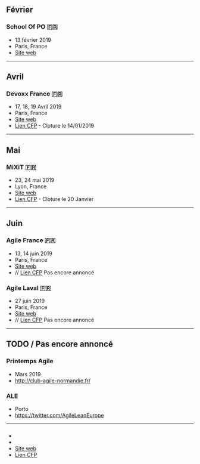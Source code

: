 ## Février

### School Of PO 🇫🇷
- 13 février 2019
- Paris, France
- [Site web](http://2019.schoolofpo.com/)

---

## Avril

### Devoxx France 🇫🇷
- 17, 18, 19 Avril 2019
- Paris, France
- [Site web](https://www.devoxx.fr/)
- [Lien CFP](https://cfp.devoxx.fr/) - Cloture le 14/01/2019

---

## Mai

### MiXiT 🇫🇷
- 23, 24 mai 2019
- Lyon, France
- [Site web](https://mixitconf.org/)
- [Lien CFP](https://sessionize.com/mixit19/) - Cloture le 20 Janvier

---

## Juin

### Agile France 🇫🇷
- 13, 14 juin 2019
- Paris, France
- [Site web](http://conf.agile-france.org/)
- // [Lien CFP]() Pas encore annoncé

### Agile Laval 🇫🇷
- 27 juin 2019
- Paris, France
- [Site web](http://www.agilelaval.org/)
- // [Lien CFP]() Pas encore annoncé

---

## TODO / Pas encore annoncé

### Printemps Agile
- Mars 2019
- http://club-agile-normandie.fr/

### ALE
- Porto
- https://twitter.com/AgileLeanEurope

---

###
-
-
- [Site web]()
- [Lien CFP]()
